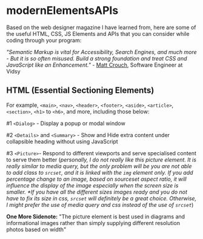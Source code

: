 # modernElementsAPIs

Based on the web designer magazine I have learned from, here are some of the useful HTML, CSS, JS Elements and APIs that you can consider while coding through your program: 

_"Semantic Markup is vital for Accessibility, Search Engines, and much more - But it is so often misused. Build a strong foundation and treat CSS and JavaScript like an Enhancement."_ - [Matt Crouch](https://twitter.com/mattcrouchuk), Software Engineer at Vidsy 

## HTML (Essential Sectioning Elements)

For example, `<main>`, `<nav>`, `<header>`, `<footer>`, `<aside>`, `<article>`, `<section>`, `<h1>` to `<h6>`, and more, including those below:  

#1 `<Dialog>` - Display a popup or modal window

#2 `<Details>` and `<Summary>` - Show and Hide extra content under collapsible heading without using JavaScript 

#3 `<Picture>`- Respond to different viewports and serve specialised content to serve them better 
(_personally, I do not really like this picture element. It is really similar to media query, but the only problem will be you are not able to add class to `srcset`, and it is linked with the `img` element only. If you add percentage change to an image, based on sourceset aspect ratio, it will influence the display of the image especially when the screen size is smaller. *If you have all the different sizes images ready and you do not have to fix its size in css, `srcset` will definitely be a great choice. Otherwise, I might prefer the use of media query and css instead of the use of `srcset`_)

**One More Sidenote:**
"The picture element is best used in diagrams and informational images rather than simply supplying different resolution photos based on width" 
